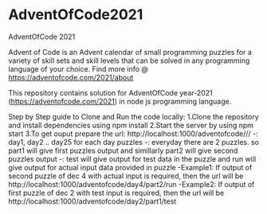 # AdventOfCode2021
AdventOfCode 2021

Advent of Code is an Advent calendar of small programming puzzles for a variety of skill sets and skill levels that can be solved in any programming language of your choice. Find more info @ https://adventofcode.com/2021/about

This repository contains solution for AdventOfCode year-2021 (https://adventofcode.com/2021) in node js programming language.

Step by Step guide to Clone and Run the code locally:
1.Clone the repository and install dependencies using npm install
2.Start the server by using npm start
3.To get ouput prepare the url: http://localhost:1000/adventofcode/<day>/<part>/<type>
-<day>: day1, day2 .. day25 for each day puzzles
-<part>: everyday there are 2 puzzles. so part1 will give first puzzles output and simillarly part2 will give second puzzles output
-<type>: test will give output for test data in the puzzle and run will give output for actual input data provided in puzzle
-Example1: If output of second puzzle of dec 4 with actual input is required, then the url will be http://localhost:1000/adventofcode/day4/part2/run
-Example2: If output of first puzzle of dec 2 with test input is required, then the url will be http://localhost:1000/adventofcode/day2/part1/test

